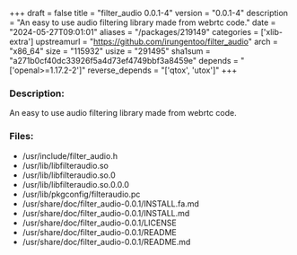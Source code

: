 +++
draft = false
title = "filter_audio 0.0.1-4"
version = "0.0.1-4"
description = "An easy to use audio filtering library made from webrtc code."
date = "2024-05-27T09:01:01"
aliases = "/packages/219149"
categories = ['xlib-extra']
upstreamurl = "https://github.com/irungentoo/filter_audio"
arch = "x86_64"
size = "115932"
usize = "291495"
sha1sum = "a271b0cf40dc33926f5a4d73ef4749bbf3a8459e"
depends = "['openal>=1.17.2-2']"
reverse_depends = "['qtox', 'utox']"
+++
### Description: 
An easy to use audio filtering library made from webrtc code.

### Files: 
* /usr/include/filter_audio.h
* /usr/lib/libfilteraudio.so
* /usr/lib/libfilteraudio.so.0
* /usr/lib/libfilteraudio.so.0.0.0
* /usr/lib/pkgconfig/filteraudio.pc
* /usr/share/doc/filter_audio-0.0.1/INSTALL.fa.md
* /usr/share/doc/filter_audio-0.0.1/INSTALL.md
* /usr/share/doc/filter_audio-0.0.1/LICENSE
* /usr/share/doc/filter_audio-0.0.1/README
* /usr/share/doc/filter_audio-0.0.1/README.md
